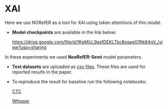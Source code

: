 # XAI 
Here we use NORefER as a tool for XAI using token attentions of this model.

- **Model checkpoints** are available in the link below:

  https://drive.google.com/file/d/1KgMiU_9asfDEKLTkc8sqagG1fIk84nV_/view?usp=sharing

In these experiments we used **NoeRefER-Semi** model parameters.

- **Test datasets** are uploaded as [csv files](https://github.com/aixplain/NoRefER/tree/main/dataset). These files are used for reported results in the paper.

- To reproduce the result for baseline run the following notebooks:

  [CTC](https://github.com/aixplain/NoRefER/blob/main/icassp-xai/baseline/CTC/ASR_confidence_estimation.ipynb)

  [Whisper](https://github.com/aixplain/NoRefER/blob/main/icassp-xai/baseline/ASR_whisper/whisper_base.ipynb)



